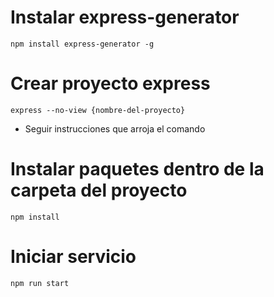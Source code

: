 # Instalar express-generator

`npm install express-generator -g`

# Crear proyecto express

`express --no-view {nombre-del-proyecto}`

- Seguir instrucciones que arroja el comando

# Instalar paquetes dentro de la carpeta del proyecto

`npm install`

# Iniciar servicio

`npm run start`